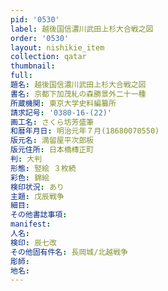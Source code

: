 ```yaml
---
pid: '0530'
label: 越後国信濃川武田上杉大合戦之図
order: '0530'
layout: nishikie_item
collection: qatar
thumbnail: 
full: 
題名: 越後国信濃川武田上杉大合戦之図
書名: 京都下加茂糺の森勝景外二十一種
所蔵機関: 東京大学史料編纂所
請求記号: '0380-16-(22)'
画工名: さくら坊芳盛筆
和暦年月日: 明治元年７月(18680070550)
版元名: 満留屋平次郎板
版元住所: 日本橋槫正町
判: 大判
形態: 竪絵 ３枚続
彩色: 錦絵
検印状況: あり
主題: 戊辰戦争
細目: 
その他書誌事項: 
manifest: 
人名: 
検印: 辰七改
その他固有件名: 長岡城/北越戦争
彫師: 
地名: 
---
```

